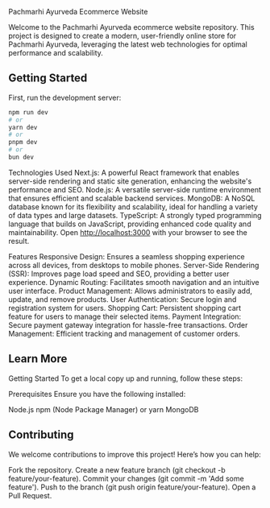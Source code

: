 Pachmarhi Ayurveda Ecommerce Website

Welcome to the Pachmarhi Ayurveda ecommerce website repository. This project is designed to create a modern, user-friendly online store for Pachmarhi Ayurveda, leveraging the latest web technologies for optimal performance and scalability.

## Getting Started

First, run the development server:

```bash
npm run dev
# or
yarn dev
# or
pnpm dev
# or
bun dev
```
Technologies Used
Next.js: A powerful React framework that enables server-side rendering and static site generation, enhancing the website's performance and SEO.
Node.js: A versatile server-side runtime environment that ensures efficient and scalable backend services.
MongoDB: A NoSQL database known for its flexibility and scalability, ideal for handling a variety of data types and large datasets.
TypeScript: A strongly typed programming language that builds on JavaScript, providing enhanced code quality and maintainability.
Open [http://localhost:3000](http://localhost:3000) with your browser to see the result.

Features
Responsive Design: Ensures a seamless shopping experience across all devices, from desktops to mobile phones.
Server-Side Rendering (SSR): Improves page load speed and SEO, providing a better user experience.
Dynamic Routing: Facilitates smooth navigation and an intuitive user interface.
Product Management: Allows administrators to easily add, update, and remove products.
User Authentication: Secure login and registration system for users.
Shopping Cart: Persistent shopping cart feature for users to manage their selected items.
Payment Integration: Secure payment gateway integration for hassle-free transactions.
Order Management: Efficient tracking and management of customer orders.



## Learn More

Getting Started
To get a local copy up and running, follow these steps:

Prerequisites
Ensure you have the following installed:

Node.js
npm (Node Package Manager) or yarn
MongoDB

## Contributing

We welcome contributions to improve this project! Here’s how you can help:

Fork the repository.
Create a new feature branch (git checkout -b feature/your-feature).
Commit your changes (git commit -m 'Add some feature').
Push to the branch (git push origin feature/your-feature).
Open a Pull Request.
